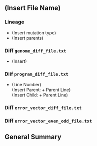 ## (Insert File Name)
### Lineage
- (Insert mutation type)
- (Insert parents)  

### Diff `genome_diff_file.txt`
- (Insert)  

### Diif `program_diff_file.txt`
- (Line Number)  
(Insert Parent: + Parent Line)  
(Insert Child: + Parent Line)  

### Diff `error_vector_diff_file.txt`
### Diff `error_vector_even_odd_file.txt`

## General Summary
